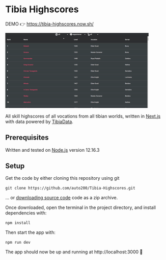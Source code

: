 # Tibia Highscores

DEMO 👉 https://tibia-highscores.now.sh/

<img src="preview.gif" alt="preview" width="450px">

All skill highscores of all vocations from all tibian worlds, written in [Next.js](https://github.com/zeit/next.js/) with data powered by [TibiaData](https://tibiadata.com).

## Prerequisites

Written and tested on [Node.js](https://nodejs.org) version 12.16.3

## Setup

Get the code by either cloning this repository using git

```
git clone https://github.com/auto200/Tibia-Highscores.git
```

... or [downloading source code](https://github.com/auto200/Tibia-Highscores/archive/master.zip) code as a zip archive.

Once downloaded, open the terminal in the project directory, and install dependencies with:

```
npm install
```

Then start the app with:

```
npm run dev
```

The app should now be up and running at http://localhost:3000 🚀
